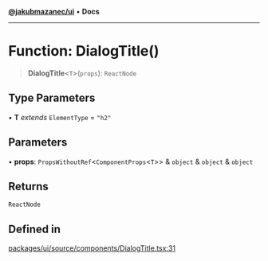 [**@jakubmazanec/ui**](../README.md) • **Docs**

---

# Function: DialogTitle()

> **DialogTitle**\<`T`\>(`props`): `ReactNode`

## Type Parameters

• **T** _extends_ `ElementType` = `"h2"`

## Parameters

• **props**: `PropsWithoutRef`\<`ComponentProps`\<`T`\>\> & `object` & `object` & `object`

## Returns

`ReactNode`

## Defined in

[packages/ui/source/components/DialogTitle.tsx:31](https://github.com/jakubmazanec/tools/blob/3137813ef46c72d3c081751f960a2aa2c61ad567/packages/ui/source/components/DialogTitle.tsx#L31)
